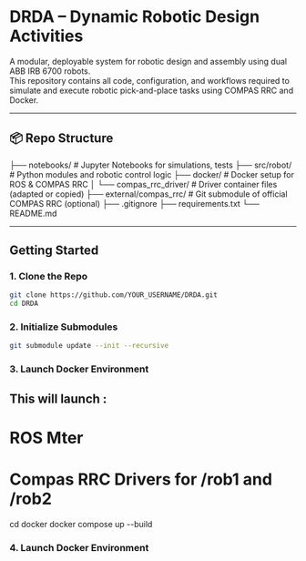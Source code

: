 # DRDA – Dynamic Robotic Design Activities

A modular, deployable system for robotic design and assembly using dual ABB IRB 6700 robots.  
This repository contains all code, configuration, and workflows required to simulate and execute robotic pick-and-place tasks using COMPAS RRC and Docker.

---

## 📦 Repo Structure

├── notebooks/ # Jupyter Notebooks for simulations, tests
├── src/robot/ # Python modules and robotic control logic
├── docker/ # Docker setup for ROS & COMPAS RRC
│ └── compas_rrc_driver/ # Driver container files (adapted or copied)
├── external/compas_rrc/ # Git submodule of official COMPAS RRC (optional)
├── .gitignore
├── requirements.txt
└── README.md



---

##  Getting Started

###  1. Clone the Repo
```bash
git clone https://github.com/YOUR_USERNAME/DRDA.git
cd DRDA
```
###  2. Initialize Submodules
```bash
git submodule update --init --recursive
```

###  3. Launch Docker Environment

## This will launch : 
# ROS Mter
# Compas RRC Drivers for /rob1 and /rob2 

cd docker
docker compose up --build

###  4. Launch Docker Environment